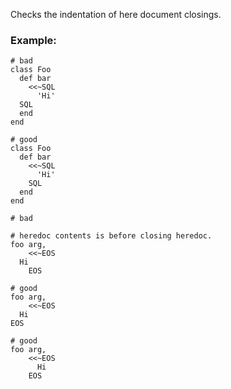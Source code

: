 
Checks the indentation of here document closings.

### Example:

    # bad
    class Foo
      def bar
        <<~SQL
          'Hi'
      SQL
      end
    end

    # good
    class Foo
      def bar
        <<~SQL
          'Hi'
        SQL
      end
    end

    # bad

    # heredoc contents is before closing heredoc.
    foo arg,
        <<~EOS
      Hi
        EOS

    # good
    foo arg,
        <<~EOS
      Hi
    EOS

    # good
    foo arg,
        <<~EOS
          Hi
        EOS
